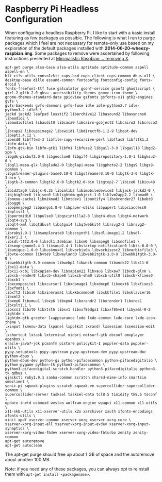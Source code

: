 Raspberry Pi Headless Configuration
===
When configuring a headless Raspberry Pi, I like to start with a basic install featuring as few packages as possible. The following is what I run to purge packages which I feel are not necessary for remote-only use based on my exploration of the default packages installed with **2014-06-20-wheezy-raspbian.img**. Some packages to remove were ascertained by following instructions presented at [Minimalistic Raspbian … removing X](http://www.tweaking4all.com/forums/topic/minimalistic-raspbian-removing-x/).

	apt-get purge alsa-base alsa-utils aptitude aptitude-common aspell aspell-en \
	blt cifs-utils consolekit cups-bsd cups-client cups-common dbus-x11 \
	desktop-base dillo esound-common fontconfig fontconfig-config fonts-droid \
	fonts-freefont-ttf fuse galculator gconf-service gconf2 ghostscript \
	gir1.2-glib-2.0 gksu -accessibility-themes gnome-icon-theme \
	gnome-themes-standard-data gpicview gsfonts gsfonts-x11 gtk2-engines gvfs \
	gvfs-backends gvfs-daemons gvfs-fuse idle idle-python2.7 idle-python3.2 idle3 \
	jackd jackd2 leafpad lesstif2 libarchive12 libasound2 libasyncns0 libaudio2 \
	libaudiofile1 libaudit0 libcaca0 libcairo-gobject2 libcairo2 libcroco3 \
	libcups2 libcupsimage2 libcwiid1 libdirectfb-1.2-9 libept-dev libept1.4.12 \
	libesd0 libfftw3-3 libfile-copy-recursive-perl libflac8 libfltk1.3 libfm-data \
	libfm-gtk-bin libfm-gtk1 libfm1 libfuse2 libgail-3-0 libgail18 libgd2-xpm \
	libgdk-pixbuf2.0-0 libgeoclue0 libgif4 libgirepository-1.0-1 libgksu2-0 \
	libgl1-mesa-glx libglade2-0 libglapi-mesa libgphoto2-2 libgs9 libgs9-common \
	libgstreamer-plugins-base0.10-0 libgstreamer0.10-0 libgtk-3-0 libgtk-3-bin \
	libgtk-3-common libgtk2.0-0 libgtk2.0-bin libgtop2-7 libice6 libicu48 \
	libid3tag0 libijs-0.35 libimlib2 libimobiledevice2 libjack-jackd2-0 \
	libjbig2dec0 libjson0 liblightdm-gobject-1-0 liblvm2app2.2 libmad0 \
	libmenu-cache1 libmikmod2 libmtdev1 libnotify4 libobrender27 libobt0 libogg0 \
	libopenjpeg2 libpango1.0-0 libpaper-utils libpaper1 libpciaccess0 libplist1 \
	libportmidi0 libpulse0 libqscintilla2-8 libqt4-dbus libqt4-network libqt4-svg \
	libqt4-xml libqtdbus4 libqtgui4 libqtwebkit4 librsvg2-2 librsvg2-common \
	libruby1.9.1 libsamplerate0 libscsynth1 libsdl-image1.2 libsdl-mixer1.2 \
	libsdl-ttf2.0-0 libsdl1.2debian libsm6 libsmpeg0 libsndfile1 \
	libsoup-gnome2.4-1 libsoup2.4-1 libstartup-notification0 libts-0.0-0 \ 
	libunique-1.0-0 libusbmuxd1 libvorbis0a libvorbisenc2 libvorbisfile3 \
	libvte-common libvte9 libwayland0 libwebkitgtk-1.0-0 libwebkitgtk-3.0-0 \
	libwebkitgtk-3.0-common libwebp2 libwnck-common libwnck22 libx11-6 libx11-data \
	libx11-xcb1 libxapian-dev libxapian22 libxau6 libxaw7 libxcb-glx0 \
	libxcb-render0 libxcb-shape0 libxcb-shm0 libxcb-util0 libxcb-xfixes0 libxcb1 \
	libxcomposite1 libxcursor1 libxdamage1 libxdmcp6 libxext6 libxfixes3 libxfont1 \
	libxft2 libxi6 libxinerama1 libxkbcommon0 libxkbfile1 libxklavier16 libxml2 \
	libxmu6 libxmuu1 libxp6 libxpm4 libxrandr2 libxrender1 libxres1 libxslt1.1 \
	libxss1 libxt6 libxtst6 libxv1 libxxf86dga1 libxxf86vm1 libyaml-0-2 lightdm \
	lightdm-gtk-greeter lxappearance lxde lxde-common lxde-core lxde-icon-theme \
	lxinput lxmenu-data lxpanel lxpolkit lxrandr lxsession lxsession-edit \
	lxshortcut lxtask lxterminal midori netsurf-gtk obconf omxplayer openbox \
	oracle-java7-jdk pcmanfm pistore policykit-1 poppler-data poppler-utils \
	pypy-setuptools pypy-upstream pypy-upstream-dev pypy-upstream-doc python-dbus \
	python-dbus-dev python-gi python-pifacecommon python-pifacedigitalio \
	python-pygame python-tk python3-pifacecommon \
	python3-pifacedigital-scratch-handler python3-pifacedigitalio python3-tk qdbus \
	qjackctl ruby1.9.1 samba-common scratch shared-mime-info smartsim smbclient \
	sonic-pi squeak-plugins-scratch squeak-vm supercollider supercollider-common \
	supercollider-server tasksel tasksel-data tcl8.5 timidity tk8.5 tsconf \
	update-inetd usbmuxd weston wolfram-engine wpagui x11-common x11-utils \
	x11-xkb-utils x11-xserver-utils x2x xarchiver xauth xfonts-encodings xfonts-utils \
	xinit xpdf xserver-common xserver-xorg xserver-xorg-core \
	xserver-xorg-input-all xserver-xorg-input-evdev xserver-xorg-input-synaptics \
	xserver-xorg-video-fbdev xserver-xorg-video-fbturbo zenity zenity-common
	apt-get autoremove
	apt-get autoclean

The apt-get purge should free up about 1 GB of space and the autoremove about another 100 MB.

Note: if you need any of these packages, you can always opt to reinstall them with `apt-get install <packagename>`.
